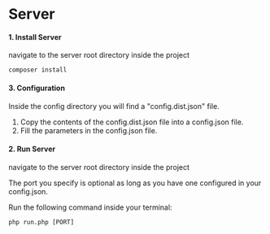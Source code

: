 # Server

#### 1. Install Server
navigate to the server root directory inside the project

```
composer install
```

#### 3. Configuration

Inside the config directory you will find a "config.dist.json" file.

1. Copy the contents of the config.dist.json file into a config.json file.
2. Fill the parameters in the config.json file.

#### 2. Run Server
navigate to the server root directory inside the project

The port you specify is optional as long as you have one configured in your config.json.

Run the following command inside your terminal:
```
php run.php [PORT]
```